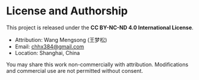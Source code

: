 # License and Authorship

This project is released under the **CC BY-NC-ND 4.0 International License**.

- Attribution: Wang Mengsong (王梦松)  
- Email: chhx384@gmail.com  
- Location: Shanghai, China

You may share this work non-commercially with attribution. Modifications and commercial use are not permitted without consent.
